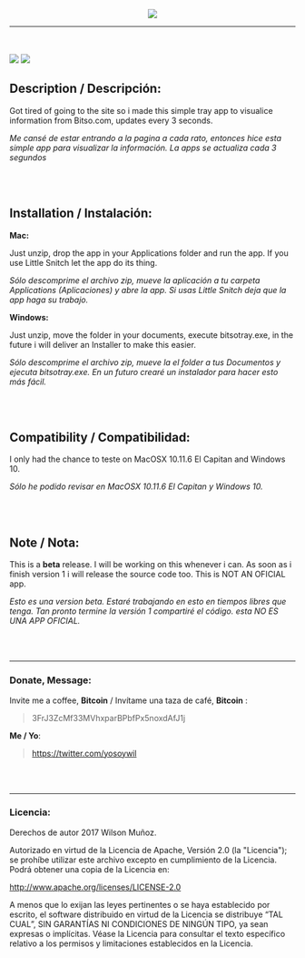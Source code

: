 <p align="center">
  <img src="https://www.wilsonmunoz.net/etc/apps/bitsotray/logo.png">
</p>
<hr>
<br><br>
  <img src="https://www.wilsonmunoz.net/etc/apps/bitsotray/mac.png">
  <img src="https://www.wilsonmunoz.net/etc/apps/bitsotray/windows.png">


<br>
<h2>Description / Descripción:</h2>

Got tired of going to the site so i made this simple tray app to visualice information from Bitso.com, updates every 3 seconds.

*Me cansé de estar entrando a la pagina a cada rato, entonces hice esta simple app para visualizar la información. La apps se actualiza cada 3 segundos*

<br><br>
<h2>Installation / Instalación:</h2>

**Mac:**

Just unzip, drop the app in your Applications folder and run the app.
If you use Little Snitch let the app do its thing.

*Sólo descomprime el archivo zip, mueve la aplicación a tu carpeta Applications (Aplicaciones) y abre la app. Si usas Little Snitch deja que la app haga su trabajo.*


**Windows:**

Just unzip, move the folder in your documents, execute bitsotray.exe, in the future i will deliver an Installer to make this easier.

*Sólo descomprime el archivo zip, mueve la el folder a tus Documentos y ejecuta bitsotray.exe. En un futuro crearé un instalador para hacer esto más fácil.*


<br><br>
<h2>Compatibility / Compatibilidad:</h2>

I only had the chance to teste on MacOSX 10.11.6 El Capitan and Windows 10.

*Sólo he podido revisar en MacOSX 10.11.6 El Capitan y Windows 10.*

<br><br>

<h2>Note / Nota:</h2>

This is a **beta** release. I will be working on this whenever i can.
As soon as i finish version 1 i will release the source code too.
This is NOT AN OFICIAL app.

*Esto es una version beta. Estaré trabajando en esto en tiempos libres que tenga. Tan pronto termine la versión 1 compartiré el código. esta NO ES UNA APP OFICIAL.*

<br><br>
<hr>
<h3>Donate, Message:</h3>

Invite me a coffee, **Bitcoin** / Invítame una taza de café, **Bitcoin** :

> 3FrJ3ZcMf33MVhxparBPbfPx5noxdAfJ1j

**Me / Yo**: 
> https://twitter.com/yosoywil

<br><br>
<hr>
<h3>Licencia:</h3>
Derechos de autor 2017 Wilson Muñoz.

Autorizado en virtud de la Licencia de Apache, Versión 2.0 (la "Licencia"); se prohíbe utilizar este archivo excepto en cumplimiento de la Licencia. Podrá obtener una copia de la Licencia en:

http://www.apache.org/licenses/LICENSE-2.0

A menos que lo exijan las leyes pertinentes o se haya establecido por escrito, el software distribuido en virtud de la Licencia se distribuye “TAL CUAL”, SIN GARANTÍAS NI CONDICIONES DE NINGÚN TIPO, ya sean expresas o implícitas. Véase la Licencia para consultar el texto específico relativo a los permisos y limitaciones establecidos en la Licencia.
